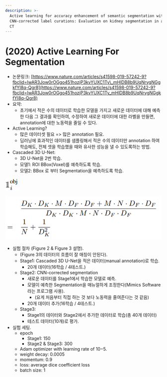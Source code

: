 ```yaml
---
description: >-
  Active learning for accuracy enhancement of semantic segmentation with
  CNN-corrected label curations: Evaluation on kidney segmentation in abdominal
  CT
---
```


# \(2020\) Active Learning For Segmentation



* 논문링크: [https://www.nature.com/articles/s41598-019-57242-9?fbclid=IwAR3Jow0rOGgo451hozjP3kvYUXC1Ty\_mHlDB8b9UqNrvgNGgkfYI8q-Qgr8](https://www.nature.com/articles/s41598-019-57242-9?fbclid=IwAR3Jow0rOGgo451hozjP3kvYUXC1Ty_mHlDB8b9UqNrvgNGgkfYI8q-Qgr8)
* 요약:
  * 초기에서 적은 수의 데이터로 학습한 모델을 가지고 새로운 데이터에 대해 예측한 다음 그 결과를 확인하여, 수정하여 새로운 데이터에 대한 라벨을 만들면, annotation에 대한 노동력을 줄일 수 있다. 
* Active Learning?
  * 많은 데이터셋 필요 =&gt; 많은 annotation 필요.
  * 딥러닝에 효과적인 데이터를 샘플링해서 적은 수의 데이터만 annotation 하여 학습해도, 전체 셋을 학습했을 때와 유사한 성능을 낼 수 있도록하는 방법.
* Cascaded 3D U-Net:
  * 3D U-Net을 2번 학습.
  * 모델1: ROI BBox\(Voxel\)를 예측하도록 학습.
  * 모델2: BBox 로 부터 Segmentation을 예측하도록 학습.

![Figure 2 Workflow of active learning framework.](../.gitbook/assets/image%20%2826%29.png)

![Figure 3 Data numbers in each stage of active learning.](../.gitbook/assets/image%20%288%29.png)

* 실험 절차 \(Figure 2 & Figure 3 설명\).
  * \(Figure 3의 데이터의 흐름이 잘 매칭이 안된다\).
  * Stage1: Cascaded 3D U-Net을 적은 데이터\(manual annotation\)로 학습.
    * 20개 데이터\(16학습 / 4테스트.\)
  * Stage2: CNN-corrected segmentation
    * 새로운 데이터를 Stage1에서 학습한 모델로 예측.
    * 모델이 예측한 Segmentation을 매뉴얼하게 조정한다\(Mimics Software 라는 프로그램 사용\).
      * \(요게 처음부터 직접 하는 것 보다 노동력을 줄여준다는 것 같음\)
    * 20개 데이터 추가\(16학습 / 4테스트.\)
  * Stage3:
    * Stage1의 데이터와 Stage2에서 추가한 데이터로 학습\(총 40개 데이터\)
    * 테스트 데이터\(10개\)로 평가.
* 실험 세팅.
  * epoch
    * Stage1: 150
    * Stage2 & Stage3: 300
  * Adam optimizer with learning rate of 10−5.
  * weight decay: 0.0005
  * momentum:  0.9
  * loss: average dice coefficient loss
  * batch size: 1

